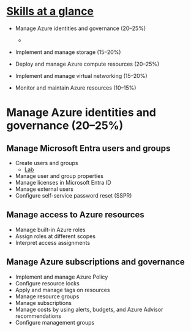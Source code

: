 # [Skills at a glance](https://learn.microsoft.com/nl-nl/credentials/certifications/resources/study-guides/az-104)

- Manage Azure identities and governance (20–25%)

  - 
- Implement and manage storage (15–20%)
- Deploy and manage Azure compute resources (20–25%)
- Implement and manage virtual networking (15–20%)
- Monitor and maintain Azure resources (10–15%)

# Manage Azure identities and governance (20–25%)

## Manage Microsoft Entra users and groups

- Create users and groups
   - [Lab](https://microsoftlearning.github.io/AZ-104-MicrosoftAzureAdministrator/Instructions/Labs/LAB_01-Manage_Entra_ID_Identities.html)
- Manage user and group properties
- Manage licenses in Microsoft Entra ID
- Manage external users
- Configure self-service password reset (SSPR)

## Manage access to Azure resources

- Manage built-in Azure roles
- Assign roles at different scopes
- Interpret access assignments

## Manage Azure subscriptions and governance

- Implement and manage Azure Policy
- Configure resource locks
- Apply and manage tags on resources
- Manage resource groups
- Manage subscriptions
- Manage costs by using alerts, budgets, and Azure Advisor recommendations
- Configure management groups
